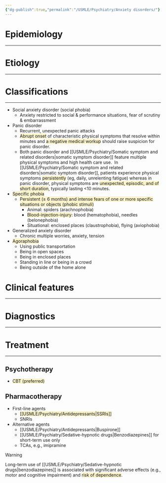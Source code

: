 ```yaml
---
{"dg-publish":true,"permalink":"/USMLE/Psychiatry/Anxiety disorders/"}
---
```


# Epidemiology
---


# Etiology
---


# Classifications
---
- Social anxiety disorder (social phobia)
	- Anxiety restricted to social & performance situations, fear of scrutiny & embarrassment
- Panic disorder
	- Recurrent, unexpected panic attacks
	- <span style="background:rgba(240, 200, 0, 0.2)">Abrupt onset</span> of characteristic physical symptoms that resolve within minutes and <span style="background:rgba(240, 200, 0, 0.2)">a negative medical workup</span> should raise suspicion for panic disorder.
	- Both panic disorder and [[USMLE/Psychiatry/Somatic symptom and related disorders\|somatic symptom disorder]] feature multiple physical symptoms and high health care use.  In [[USMLE/Psychiatry/Somatic symptom and related disorders\|somatic symptom disorder]], patients experience physical symptoms <span style="background:rgba(240, 200, 0, 0.2)">persistently</span> (eg, daily, unrelenting fatigue) whereas in panic disorder, physical symptoms are <span style="background:rgba(240, 200, 0, 0.2)">unexpected, episodic, and of short duration</span>, typically lasting <10 minutes.
- <span style="background:rgba(240, 200, 0, 0.2)">Specific phobia</span>
	- <span style="background:rgba(240, 200, 0, 0.2)">Persistent (≥ 6 months) and intense fears of one or more specific situations or objects (phobic stimuli)</span>
		- Animal: spiders (arachnophobia)
		- <span style="background:rgba(240, 200, 0, 0.2)">Blood-injection-injury</span>: blood (hematophobia), needles (belonephobia)
		- Situational: enclosed places (claustrophobia), flying (aviophobia)
- Generalized anxiety disorder
	- Chronic multiple worries, anxiety, tension
- <span style="background:rgba(240, 200, 0, 0.2)">Agoraphobia</span>
	- Using public transportation
	- Being in open spaces
	- Being in enclosed places
	- Standing in line or being in a crowd
	- Being outside of the home alone

# Clinical features
---


# Diagnostics
---


# Treatment
---
## Psychotherapy
- <span style="background:rgba(240, 200, 0, 0.2)">CBT (preferred)</span>
## Pharmacotherapy
- First-line agents 
	- <span style="background:rgba(240, 200, 0, 0.2)">[[USMLE/Psychiatry/Antidepressants\|SSRIs]]</span>
	- SNRIs
- Alternative agents
	- [[USMLE/Psychiatry/Antidepressants\|Buspirone]]
	- [[USMLE/Psychiatry/Sedative-hypnotic drugs\|Benzodiazepines]] for short-term use only
	- TCAs, e.g., imipramine

>[!warning] 
>Long-term use of [[USMLE/Psychiatry/Sedative-hypnotic drugs\|benzodiazepines]] is associated with significant adverse effects (e.g., motor and cognitive impairment) and <span style="background:rgba(240, 200, 0, 0.2)">risk of dependence</span>.
